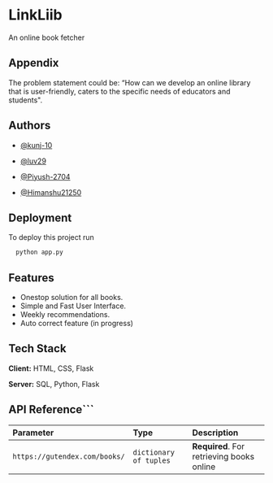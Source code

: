 
# LinkLiib

An online book fetcher
## Appendix

The problem statement could be: “How can we develop an online library that is user-friendly, caters to the specific needs of educators and students".


## Authors

- [@kunj-10](https://github.com/kunj-10)

- [@luv29](https://github.com/luv29)
- [@Piyush-2704](https://github.com/Piyush-2704)
- [@Himanshu21250](https://github.com/Himanshuu2125)

## Deployment

To deploy this project run

```bash
  python app.py
```


## Features

- Onestop solution for all books.
- Simple and Fast User Interface.
- Weekly recommendations.
- Auto correct feature (in progress)


## Tech Stack

**Client:** HTML, CSS, Flask

**Server:** SQL, Python, Flask


## API Reference```

| Parameter | Type     | Description                |
| :-------- | :------- | :------------------------- |
| `https://gutendex.com/books/` | `dictionary of tuples` | **Required**. For retrieving books online |



